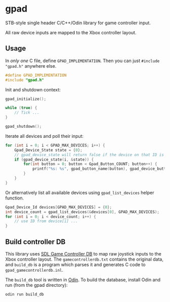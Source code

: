 # gpad
STB-style single header C/C++/Odin library for game controller input.

All raw device inputs are mapped to the Xbox controller layout.


## Usage
In _only one_ C file, define `GPAD_IMPLEMENTATION`. Then you can just `#include "gpad.h"` anywhere else.
```c
#define GPAD_IMPLEMENTATION
#include "gpad.h"
```

Init and shutdown context:
```c
gpad_initialize();

while (true) {
    // Tick ...
}

gpad_shutdown();
```

Iterate all devices and poll their input:
```c
for (int i = 0; i < GPAD_MAX_DEVICES; i++) {
    Gpad_Device_State state = {0};
    // gpad_device_state will return false if the device on that ID is not connected.
    if (gpad_device_state(i, &state)) {
        for(int button = 0; button < Gpad_Button_COUNT; button++) {
            printf("%s: %s", gpad_button_name(button), gpad_device_button_pressed(&state, button) ? "down" : "up");
        }
    }
}
```

Or alternatively list all available devices using `gpad_list_devices` helper function.
```c
Gpad_Device_Id devices[GPAD_MAX_DEVICES] = {0};
int device_count = gpad_list_devices(&devices[0], GPAD_MAX_DEVICES);
for (int i = 0; i < device_count; i++) {
    // use ID from device[i] ...
}
```

## Build controller DB
This library uses [SDL Game Controller DB](https://github.com/gabomdq/SDL_GameControllerDB) to map raw joystick inputs to the Xbox controller layout. The `gamecontrollerdb.txt` contains the original data, and `build_db` is a program which  parses it and generates C code to `gpad_gamecontrollerdb.inl`.

The `build_db` tool is written in [Odin](https://github.com/odin-lang/Odin). To build the database, install Odin and run (from the gpad directory):
```bat
odin run build_db
```
